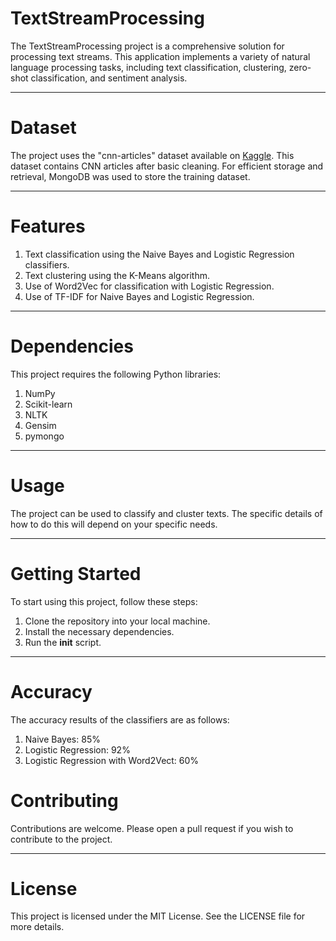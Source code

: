 # TextStreamProcessing
The TextStreamProcessing project is a comprehensive solution for processing text streams. This application implements a variety of natural language processing tasks, including text classification, clustering, zero-shot classification, and sentiment analysis.

***

# Dataset
The project uses the "cnn-articles" dataset available on [Kaggle](https://www.kaggle.com/datasets/hadasu92/cnn-articles-after-basic-cleaning). This dataset contains CNN articles after basic cleaning. For efficient storage and retrieval, MongoDB was used to store the training dataset.

***
# Features
1. Text classification using the Naive Bayes and Logistic Regression classifiers.
2. Text clustering using the K-Means algorithm.
3. Use of Word2Vec for classification with Logistic Regression.
4. Use of TF-IDF for Naive Bayes and Logistic Regression.

***

# Dependencies
This project requires the following Python libraries:
1. NumPy
2. Scikit-learn
3. NLTK
4. Gensim
5. pymongo

***

# Usage
The project can be used to classify and cluster texts. The specific details of how to do this will depend on your specific needs.

***
# Getting Started
To start using this project, follow these steps:

1. Clone the repository into your local machine.
2. Install the necessary dependencies.
3. Run the __init__ script.

***

# Accuracy
The accuracy results of the classifiers are as follows:

1. Naive Bayes: 85%
2. Logistic Regression: 92%
3. Logistic Regression with Word2Vect: 60%

# Contributing
Contributions are welcome. Please open a pull request if you wish to contribute to the project.

***
# License
This project is licensed under the MIT License. See the LICENSE file for more details.

